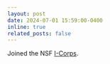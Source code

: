 ```yaml
---
layout: post
date: 2024-07-01 15:59:00-0400
inline: true
related_posts: false
---
```


Joined the NSF [I-Corps](https://new.nsf.gov/funding/initiatives/i-corps).